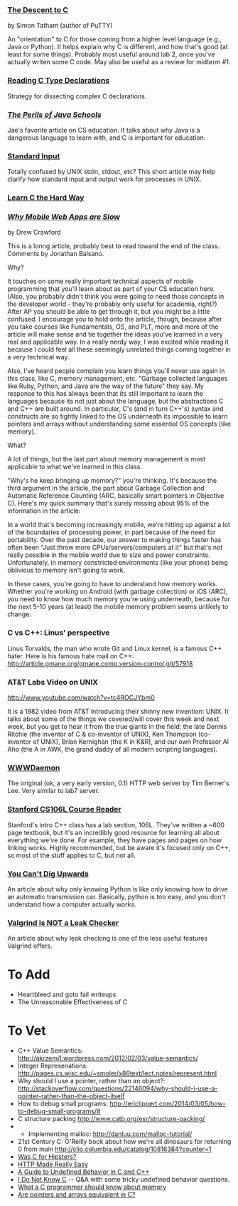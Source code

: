 ### [The Descent to C](http://www.chiark.greenend.org.uk/~sgtatham/cdescent/) ###
by Simon Tatham (author of PuTTY)

An "orientation" to C for those coming from a higher level language (e.g., Java
or Python). It helps explain why C is different, and how that's good (at least
for some things). Probably most useful around lab 2, once you've actually 
writen some C code. May also be useful as a review for midterm #1.


### [Reading C Type Declarations](http://unixwiz.net/techtips/reading-cdecl.html) ###
Strategy for dissecting complex C declarations.

### [*The Perils of Java Schools*](http://www.joelonsoftware.com/articles/ThePerilsofJavaSchools.html) ###
Jae's favorite article on CS education. It talks about why Java is a dangerous language to learn with, and C is important for education. 


### [Standard Input](http://www.linfo.org/standard_input.html) ###

Totally confused by UNIX stdin, stdout, etc? This short article may help clarify
how standard input and output work for processes in UNIX.


### [Learn C the Hard Way](http://c.learncodethehardway.org/book/) ###


### [*Why Mobile Web Apps are Slow*](http://sealedabstract.com/rants/why-mobile-web-apps-are-slow/) ###
by Drew Crawford

This is a lonng article, probably best to read toward the end of the class.
Comments by Jonathan Balsano.

Why?

It touches on some really important technical aspects of mobile programming
that you'll learn about as part of your CS education here. (Also, you probably
didn't think you were going to need those concepts in the developer world -
they're probably only useful for academia, right?) After AP you should be able
to get through it, but you might be a little confused. I encourage you to hold
onto the article, though, because after you take courses like Fundamentals, OS,
and PLT, more and more of the article will make sense and tie together the
ideas you've learned in a very real and applicable way. In a really nerdy way,
I was excited while reading it because I could feel all these seemingly
unrelated things coming together in a very technical way.

Also, I've heard people complain you learn things you'll never use again in
this class, like C, memory management, etc. "Garbage collected languages like
Ruby, Python, and Java are the way of the future" they say. My response to this
has always been that its still important to learn the languages because its not
just about the language, but the abstractions C and C++ are built around. In
particular, C's (and in turn C++'s) syntax and constructs are so tightly linked
to the OS underneath its impossible to learn pointers and arrays without
understanding some essential OS concepts (like memory).

What?

A lot of things, but the last part about memory management is most applicable
to what we've learned in this class.

"Why's he keep bringing up memory?" you're thinking. It's because the third
argument in the article, the part about Garbage Collection and Automatic
Reference Counting (ARC, basically smart pointers in Objective C). Here's my
quick summary that's surely missing about 95% of the information in the
article:

In a world that's becoming increasingly mobile, we're hitting up against a lot
of the boundaries of processing power, in part because of the need for
portability. Over the past decade, our answer to making things faster has often
been "Just throw more CPUs/servers/computers at it" but that's not really
possible in the mobile world due to size and power constraints. Unfortunately,
in memory constricted environments (like your phone) being oblivious to memory
isn't going to work. 

In these cases, you're going to have to understand how memory works. Whether
you're working on Android (with garbage collection) or iOS (ARC), you need to
know how much memory you're using underneath, because for the next 5-10 years
(at least) the mobile memory problem seems unlikely to change.

### C vs C++: Linus' perspective ###
Linus Torvalds, the man who wrote Git and Linux kernel, is a famous
C++ hater.  Here is his famous hate mail on C++: http://article.gmane.org/gmane.comp.version-control.git/57918

### AT&T Labs Video on UNIX ###
http://www.youtube.com/watch?v=tc4ROCJYbm0

It is a 1982 video from AT&T introducing their shinny new invention: UNIX.  It talks about some of the things we covered/will cover this week and next week, but you get to hear it from the true giants in the field: the late Dennis Ritchie (the inventor of C & co-inventor of UNIX), Ken Thompson (co-inventor of UNIX), Brian Kernighan (the K in K&R), and our own Professor Al Aho (the A in AWK, the grand daddy of all modern scripting languages).


### [WWWDaemon](https://github.com/NotTheRealTimBL/WWWDaemon/blob/master/old/V0.1/daemon.c) ###
The original (ok, a very early version, 0.1) HTTP web server by Tim Berner's Lee. Very similar to lab7 server.


### [Stanford CS106L Course Reader](http://web.stanford.edu/class/cs106l/course_reader.html) ###
Stanford's intro C++ class has a lab section, 106L. They've written a ~600 page textbook, but it's an incredibly good resource for learning all about everything we've done. For example, they have pages and pages on how linking works. Highly recommended, but be aware it's focused only on C++, so most of the stuff applies to C, but not all.

### [You Can't Dig Upwards](http://www.evanmiller.org/you-cant-dig-upwards.html) ###
An article about why only knowing Python is like only knowing how to drive an automatic transmission car. Basically, python is too easy, and you don't understand how a computer actually works.

### [Valgrind is NOT a Leak Checker](http://maintainablecode.logdown.com/posts/245425-valgrind-is-not-a-leak-checker) ###
An article about why leak checking is one of the less useful features Valgrind offers. 

# To Add #
* Heartbleed and goto fail writeups
* The Unreasonable Effectiveness of C

# To Vet #
* C++ Value Semantics: http://akrzemi1.wordpress.com/2012/02/03/value-semantics/
* Integer Represenations: http://pages.cs.wisc.edu/~smoler/x86text/lect.notes/represent.html
* Why should I use a pointer, rather than an object?: http://stackoverflow.com/questions/22146094/why-should-i-use-a-pointer-rather-than-the-object-itself
* How to debug small programs: http://ericlippert.com/2014/03/05/how-to-debug-small-programs/#
* C structure packing http://www.catb.org/esr/structure-packing/
* * Implementing malloc: http://danluu.com/malloc-tutorial/
* 21st Century C: O'Reilly book about how we're all dinosaurs for returning 0 from main http://clio.columbia.edu/catalog/10816384?counter=1
* [Was C for Hipsters?](http://timkellogg.me/blog/2015/02/08/history-of-C/)
* [HTTP Made Really Easy](http://www.jmarshall.com/easy/http/)
* [A Guide to Undefined Behavior in C and C++](http://blog.regehr.org/archives/213)
* [I Do Not Know C](http://kukuruku.co/hub/programming/i-do-not-know-c) -- Q&A with some tricky undefined behavior questions.
* [What a C programmer should know about memory](http://marek.vavrusa.com/c/memory/2015/02/20/memory/)
* [Are pointers and arrays equivalent in C?](http://eli.thegreenplace.net/2009/10/21/are-pointers-and-arrays-equivalent-in-c)
